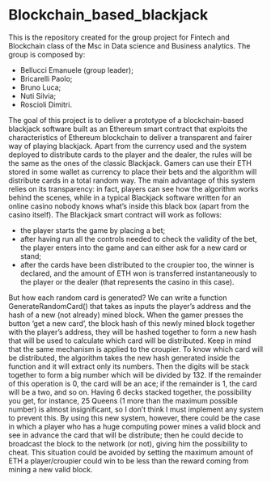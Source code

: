 # Blockchain_based_blackjack
This is the repository created for the group project for Fintech and Blockchain class of the Msc in Data science and Business analytics. The group is composed by:
- Bellucci Emanuele (group leader);
- Bricarelli Paolo;
- Bruno Luca;
- Nuti Silvia;
- Roscioli Dimitri.

The goal of this project is to deliver a prototype of a blockchain-based blackjack software built as an Ethereum smart contract that exploits the characteristics of Ethereum blockchain to deliver a transparent and fairer way of playing blackjack. Apart from the currency used and the system deployed to distribute cards to the player and the dealer, the rules will be the same as the ones of the classic Blackjack. Gamers can use their ETH stored in some wallet as currency to place their bets and the algorithm will distribute cards in a total random way. The main advantage of this system relies on its transparency: in fact, players can see how the algorithm works behind the scenes, while in a typical Blackjack software written for an online casino nobody knows what’s inside this black box (apart from the casino itself). 
The Blackjack smart contract will work as follows: 
- the player starts the game by placing a bet; 
- after having run all the controls needed to check the validity of the bet, the player enters into the game and can either ask for a new card or stand; 
- after the cards have been distributed to the croupier too, the winner is declared, and the amount of ETH won is transferred instantaneously to the player or the dealer (that represents the casino in this case). 

But how each random card is generated? We can write a function GenerateRandomCard() that takes as inputs the player’s address and the hash of a new (not already) mined block. When the gamer presses the button ‘get a new card’, the block hash of this newly mined block together with the player’s address, they will be hashed together to form a new hash that will be used to calculate which card will be distributed. Keep in mind that the same mechanism is applied to the croupier. To know which card will be distributed, the algorithm takes the new hash generated inside the function and it will extract only its numbers. Then the digits will be stack together to form a big number which will be divided by 132. If the remainder of this operation is 0, the card will be an ace; if the remainder is 1, the card will be a two, and so on. Having 6 decks stacked together, the possibility you get, for instance, 25 Queens (1 more than the maximum possible number) is almost insignificant, so I don’t think I must implement any system to prevent this. By using this new system, however, there could be the case in which a player who has a huge computing power mines a valid block and see in advance the card that will be distribute; then he could decide to broadcast the block to the network (or not), giving him the possibility to cheat. This situation could be avoided by setting the maximum amount of ETH a player/croupier could win to be less than the reward coming from mining a new valid block.  

